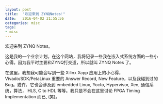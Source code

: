 ```yaml
---
layout: post
title:  "欢迎来到 ZYNQNotes!"
date:   2016-04-02 21:55:56
categories: misc
tags:
- misc
---
```


欢迎来到 ZYNQ Notes。

这是我的一个业余计划。在这个网站，我将记录一些我在嵌入式系统方面的一些小心得。因为我平时主要和ZYNQ打交道，所以就叫 ZYNQ Notes 了。

在这里，我想我可能会写到一些 Xilinx Xapp 应用上的小心得，Vivado/SDK/PetaLinux 重要的 Answer Record, New Feature，以及我碰到过的 Bug。或许，它也会涉及到 embedded Linux, Yocto, Hypervisor, Xen, 通信系统，算法， HLS, C to HDL 等等。我只是不会在这里讨论 FPGA Timing Implementation 而已, (笑)。